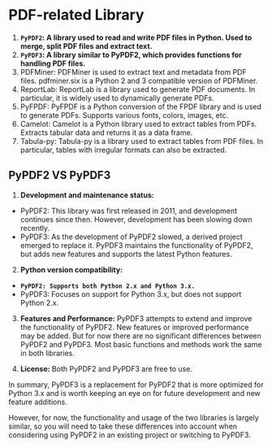 # PDF-related Library
1. **`PyPDF2`: A library used to read and write PDF files in Python. Used to merge, split PDF files and extract text.**
2. **`PyPDF3`: A library similar to PyPDF2, which provides functions for handling PDF files.**
3. PDFMiner: PDFMiner is used to extract text and metadata from PDF files.
pdfminer.six is ​​a Python 2 and 3 compatible version of PDFMiner.
4. ReportLab: ReportLab is a library used to generate PDF documents.
In particular, it is widely used to dynamically generate PDFs.
5. PyFPDF: PyFPDF is a Python conversion of the FPDF library and is used to generate PDFs.
Supports various fonts, colors, images, etc.
6. Camelot: Camelot is a Python library used to extract tables from PDFs.
Extracts tabular data and returns it as a data frame.
7. Tabula-py: Tabula-py is a library used to extract tables from PDF files.
In particular, tables with irregular formats can also be extracted.

## PyPDF2 VS PyPDF3
1. **Development and maintenance status:**
- PyPDF2: This library was first released in 2011, and development continues since then. However, development has been slowing down recently.
- PyPDF3: As the development of PyPDF2 slowed, a derived project emerged to replace it. PyPDF3 maintains the functionality of PyPDF2, but adds new features and supports the latest Python features.

2. **Python version compatibility:**
- **`PyPDF2: Supports both Python 2.x and Python 3.x.`**
- PyPDF3: Focuses on support for Python 3.x, but does not support Python 2.x.

3. **Features and Performance:**
PyPDF3 attempts to extend and improve the functionality of PyPDF2. New features or improved performance may be added.
But for now there are no significant differences between PyPDF2 and PyPDF3. Most basic functions and methods work the same in both libraries.

4. **License:**
Both PyPDF2 and PyPDF3 are free to use.

In summary, PyPDF3 is a replacement for PyPDF2 that is more optimized for Python 3.x and is worth keeping an eye on for future development and new feature additions.

However, for now, the functionality and usage of the two libraries is largely similar, so you will need to take these differences into account when considering using PyPDF2 in an existing project or switching to PyPDF3.
